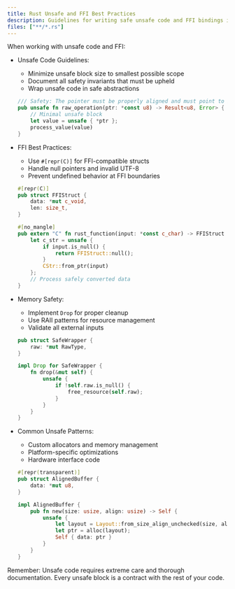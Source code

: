 ```yaml
---
title: Rust Unsafe and FFI Best Practices
description: Guidelines for writing safe unsafe code and FFI bindings in Rust
files: ["**/*.rs"]
---
```


When working with unsafe code and FFI:

- Unsafe Code Guidelines:
  - Minimize unsafe block size to smallest possible scope
  - Document all safety invariants that must be upheld
  - Wrap unsafe code in safe abstractions
  ```rust
  /// Safety: The pointer must be properly aligned and must point to initialized data
  pub unsafe fn raw_operation(ptr: *const u8) -> Result<u8, Error> {
      // Minimal unsafe block
      let value = unsafe { *ptr };
      process_value(value)
  }
  ```

- FFI Best Practices:
  - Use `#[repr(C)]` for FFI-compatible structs
  - Handle null pointers and invalid UTF-8
  - Prevent undefined behavior at FFI boundaries
  ```rust
  #[repr(C)]
  pub struct FFIStruct {
      data: *mut c_void,
      len: size_t,
  }
  
  #[no_mangle]
  pub extern "C" fn rust_function(input: *const c_char) -> FFIStruct {
      let c_str = unsafe {
          if input.is_null() {
              return FFIStruct::null();
          }
          CStr::from_ptr(input)
      };
      // Process safely converted data
  }
  ```

- Memory Safety:
  - Implement `Drop` for proper cleanup
  - Use RAII patterns for resource management
  - Validate all external inputs
  ```rust
  pub struct SafeWrapper {
      raw: *mut RawType,
  }
  
  impl Drop for SafeWrapper {
      fn drop(&mut self) {
          unsafe {
              if !self.raw.is_null() {
                  free_resource(self.raw);
              }
          }
      }
  }
  ```

- Common Unsafe Patterns:
  - Custom allocators and memory management
  - Platform-specific optimizations
  - Hardware interface code
  ```rust
  #[repr(transparent)]
  pub struct AlignedBuffer {
      data: *mut u8,
  }
  
  impl AlignedBuffer {
      pub fn new(size: usize, align: usize) -> Self {
          unsafe {
              let layout = Layout::from_size_align_unchecked(size, align);
              let ptr = alloc(layout);
              Self { data: ptr }
          }
      }
  }
  ```

Remember: Unsafe code requires extreme care and thorough documentation. Every unsafe block is a contract with the rest of your code. 